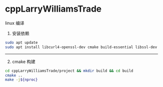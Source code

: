 # cppLarryWilliamsTrade
linux 编译

1. 安装依赖
```bash
sudo apt update
sudo apt install libcurl4-openssl-dev cmake build-essential libssl-dev git 
```
-------------------------------------------------------
2. cmake 构建
```bash
cd cppLarryWilliamsTrade/project && mkdir build && cd build 
cmake .. 
make -j${nproc}
```

